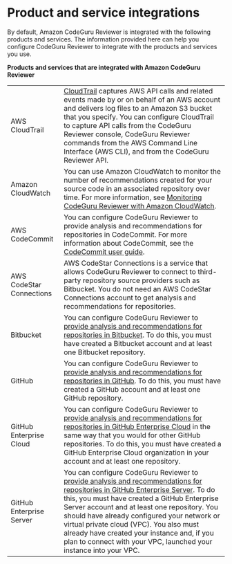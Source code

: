 # Product and service integrations<a name="integrations"></a>

By default, Amazon CodeGuru Reviewer is integrated with the following products and services\. The information provided here can help you configure CodeGuru Reviewer to integrate with the products and services you use\.


**Products and services that are integrated with Amazon CodeGuru Reviewer**  

|  |  | 
| --- |--- |
| AWS CloudTrail |  [CloudTrail](https://docs.aws.amazon.com/codeguru/latest/reviewer-ug/logging-using-cloudtrail.html) captures AWS API calls and related events made by or on behalf of an AWS account and delivers log files to an Amazon S3 bucket that you specify\. You can configure CloudTrail to capture API calls from the CodeGuru Reviewer console, CodeGuru Reviewer commands from the AWS Command Line Interface \(AWS CLI\), and from the CodeGuru Reviewer API\.   | 
| Amazon CloudWatch |  You can use Amazon CloudWatch to monitor the number of recommendations created for your source code in an associated repository over time\. For more information, see [Monitoring CodeGuru Reviewer with Amazon CloudWatch](monitoring.md)\.  | 
| AWS CodeCommit |  You can configure CodeGuru Reviewer to provide analysis and recommendations for repositories in CodeCommit\.  For more information about CodeCommit, see the [CodeCommit user guide](https://docs.aws.amazon.com/codecommit/latest/userguide/welcome.html)\.   | 
| AWS CodeStar Connections |   AWS CodeStar Connections is a service that allows CodeGuru Reviewer to connect to third\-party repository source providers such as Bitbucket\. You do not need an AWS CodeStar Connections account to get analysis and recommendations for repositories\.  | 
| Bitbucket |   You can configure CodeGuru Reviewer to [provide analysis and recommendations for repositories in Bitbucket](create-bitbucket-association.md)\. To do this, you must have created a Bitbucket account and at least one Bitbucket repository\.   | 
| GitHub |   You can configure CodeGuru Reviewer to [provide analysis and recommendations for repositories in GitHub](create-github-association.md)\. To do this, you must have created a GitHub account and at least one GitHub repository\.   | 
| GitHub Enterprise Cloud |   You can configure CodeGuru Reviewer to [provide analysis and recommendations for repositories in GitHub Enterprise Cloud](create-github-association.md) in the same way that you would for other GitHub repositories\. To do this, you must have created a GitHub Enterprise Cloud organization in your account and at least one repository\.   | 
| GitHub Enterprise Server |   You can configure CodeGuru Reviewer to [provide analysis and recommendations for repositories in GitHub Enterprise Server](create-github-enterprise-association.md)\. To do this, you must have created a GitHub Enterprise Server account and at least one repository\. You should have already configured your network or virtual private cloud \(VPC\)\. You also must already have created your instance and, if you plan to connect with your VPC, launched your instance into your VPC\.  | 